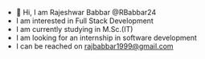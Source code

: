 - 👋 Hi, I am Rajeshwar Babbar @RBabbar24
- I am interested in Full Stack Development
- I am currently studying in M.Sc.(IT)
- I am looking for an internship in software development
- I can be reached on rajbabbar1999@gmail.com

<!---
RBabbar24/RBabbar24 is a ✨ special ✨ repository because its `README.md` (this file) appears on your GitHub profile.
You can click the Preview link to take a look at your changes.
--->
